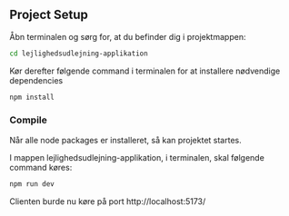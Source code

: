 ## Project Setup

Åbn terminalen og sørg for, at du befinder dig i projektmappen:

```sh
cd lejlighedsudlejning-applikation
```

Kør derefter følgende command i terminalen for at installere nødvendige dependencies

```sh
npm install
```

### Compile

Når alle node packages er installeret, så kan projektet startes.

I mappen lejlighedsudlejning-applikation, i terminalen, skal følgende command køres:

```sh
npm run dev
```

Clienten burde nu køre på port http://localhost:5173/
